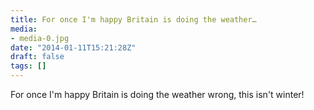 ```yaml
---
title: For once I'm happy Britain is doing the weather…
media:
- media-0.jpg
date: "2014-01-11T15:21:28Z"
draft: false
tags: []
---
```

For once I'm happy Britain is doing the weather wrong, this isn't winter\!

